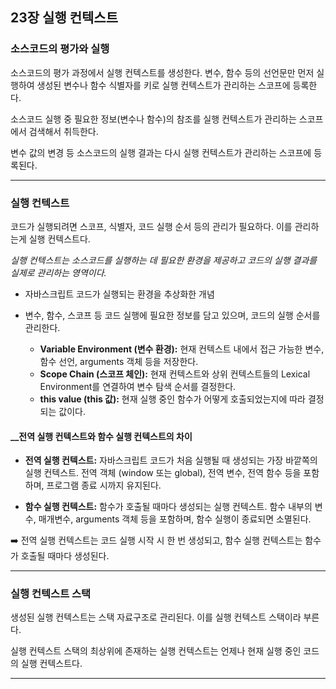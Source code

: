 ## 23장 실행 컨텍스트

### 소스코드의 평가와 실행

소스코드의 평가 과정에서 실행 컨텍스트를 생성한다. 변수, 함수 등의 선언문만 먼저 실행하여 생성된 변수나 함수 식별자를 키로 실행 컨텍스트가 관리하는 스코프에 등록한다.

소스코드 실행 중 필요한 정보(변수나 함수)의 참조를 실행 컨텍스트가 관리하는 스코프에서 검색해서 취득한다.

변수 값의 변경 등 소스코드의 실행 결과는 다시 실행 컨텍스트가 관리하는 스코프에 등록된다.

<hr />

### 실행 컨텍스트

코드가 실행되려면 스코프, 식별자, 코드 실행 순서 등의 관리가 필요하다. 이를 관리하는게 실행 컨텍스트다.

_실행 컨텍스트는 소스코드를 실행하는 데 필요한 환경을 제공하고 코드의 실행 결과를 실제로 관리하는 영역이다._

- 자바스크립트 코드가 실행되는 환경을 추상화한 개념

- 변수, 함수, 스코프 등 코드 실행에 필요한 정보를 담고 있으며, 코드의 실행 순서를 관리한다.

  - **Variable Environment (변수 환경):** 현재 컨텍스트 내에서 접근 가능한 변수, 함수 선언, arguments 객체 등을 저장한다.
  - **Scope Chain (스코프 체인):** 현재 컨텍스트와 상위 컨텍스트들의 Lexical Environment를 연결하여 변수 탐색 순서를 결정한다.
  - **this value (this 값):** 현재 실행 중인 함수가 어떻게 호출되었는지에 따라 결정되는 값이다.

#### \_\_전역 실행 컨텍스트와 함수 실행 컨텍스트의 차이

- **전역 실행 컨텍스트:** 자바스크립트 코드가 처음 실행될 때 생성되는 가장 바깥쪽의 실행 컨텍스트. 전역 객체 (window 또는 global), 전역 변수, 전역 함수 등을 포함하며, 프로그램 종료 시까지 유지된다.

- **함수 실행 컨텍스트:** 함수가 호출될 때마다 생성되는 실행 컨텍스트. 함수 내부의 변수, 매개변수, arguments 객체 등을 포함하며, 함수 실행이 종료되면 소멸된다.

➡️ 전역 실행 컨텍스트는 코드 실행 시작 시 한 번 생성되고, 함수 실행 컨텍스트는 함수가 호출될 때마다 생성된다.

<hr />

### 실행 컨텍스트 스택

생성된 실행 컨텍스트는 스택 자료구조로 관리된다. 이를 실행 컨텍스트 스택이라 부른다.

실행 컨텍스트 스택의 최상위에 존재하는 실행 컨텍스트는 언제나 현재 실행 중인 코드의 실행 컨텍스트다.

<hr />
